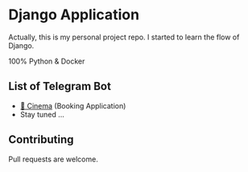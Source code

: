 # Django Application

Actually, this is my personal project repo. I started to learn the flow of Django.

100% Python & Docker

## List of Telegram Bot

* [:raised_hands: Cinema](https://github.com/amzar96/django-application/tree/master/cinema "Cinema") (Booking Application)
* Stay tuned ...

## Contributing
Pull requests are welcome.

